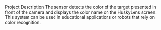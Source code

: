 Project Description
The sensor detects the color of the target presented in front of the camera and displays the color name on the HuskyLens screen.
This system can be used in educational applications or robots that rely on color recognition.
